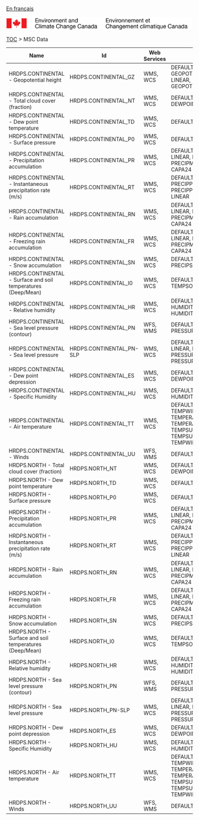 [En français](geomet-hrdps_fr.md)

![ECCC logo](../../img_eccc-logo.png)

[TOC](../geomet-hrdps_en.md) > MSC Data


Name                                                          | Id                       | Web Services | Styles                                                                                                
--------------------------------------------------------------|--------------------------|--------------|-------------------------------------------------------------------------------------------------------
HRDPS.CONTINENTAL - Geopotential height                       | HRDPS.CONTINENTAL_GZ     | WMS, WCS     | DEFAULT: GEOPOTENTIELHEIGHT-LINEAR, GEOPOTENTIELHEIGHT                                                
HRDPS.CONTINENTAL - Total cloud cover (fraction)              | HRDPS.CONTINENTAL_NT     | WMS, WCS     | DEFAULT: DEWPOINTDEP                                                                                  
HRDPS.CONTINENTAL - Dew point temperature                     | HRDPS.CONTINENTAL_TD     | WMS, WCS     | DEFAULT: DEWPOINT                                                                                     
HRDPS.CONTINENTAL - Surface pressure                          | HRDPS.CONTINENTAL_P0     | WMS, WCS     | DEFAULT: PRESSURE                                                                                     
HRDPS.CONTINENTAL - Precipitation accumulation                | HRDPS.CONTINENTAL_PR     | WMS, WCS     | DEFAULT: CAPA24-LINEAR, PRECIPMM, PRECIPMM-LINEAR, CAPA24                                             
HRDPS.CONTINENTAL - Instantaneous precipitation rate (m/s)    | HRDPS.CONTINENTAL_RT     | WMS, WCS     | DEFAULT: PRECIPPRTMMH, PRECIPPRTMMH-LINEAR                                                            
HRDPS.CONTINENTAL - Rain accumulation                         | HRDPS.CONTINENTAL_RN     | WMS, WCS     | DEFAULT: CAPA24-LINEAR, PRECIPMM, PRECIPMM-LINEAR, CAPA24                                             
HRDPS.CONTINENTAL - Freezing rain accumulation                | HRDPS.CONTINENTAL_FR     | WMS, WCS     | DEFAULT: CAPA24-LINEAR, PRECIPMM, PRECIPMM-LINEAR, CAPA24                                             
HRDPS.CONTINENTAL - Snow accumulation                         | HRDPS.CONTINENTAL_SN     | WMS, WCS     | DEFAULT: PRECIPSNOW, PRECIPSNOW-LINEAR                                                                
HRDPS.CONTINENTAL - Surface and soil temperatures (Deep/Mean) | HRDPS.CONTINENTAL_I0     | WMS, WCS     | DEFAULT: TEMPSOIL, TEMPSOIL                                                                           
HRDPS.CONTINENTAL - Relative humidity                         | HRDPS.CONTINENTAL_HR     | WMS, WCS     | DEFAULT: HUMIDITYREL-LINEAR, HUMIDITYREL                                                              
HRDPS.CONTINENTAL - Sea level pressure (contour)              | HRDPS.CONTINENTAL_PN     | WFS, WMS     | DEFAULT: PRESSURE4_LINE                                                                               
HRDPS.CONTINENTAL - Sea level pressure                        | HRDPS.CONTINENTAL_PN-SLP | WMS, WCS     | DEFAULT: PRESSURE4-LINEAR, PRESSURE4, PRESSURESEAHIGH, PRESSURESEALOW                                 
HRDPS.CONTINENTAL - Dew point depression                      | HRDPS.CONTINENTAL_ES     | WMS, WCS     | DEFAULT: DEWPOINTDEP                                                                                  
HRDPS.CONTINENTAL - Specific Humidity                         | HRDPS.CONTINENTAL_HU     | WMS, WCS     | DEFAULT: HUMIDITYSPEC                                                                                 
HRDPS.CONTINENTAL - Air temperature                           | HRDPS.CONTINENTAL_TT     | WMS, WCS     | DEFAULT: TEMPWINTER-LINEAR, TEMPERATURE, TEMPERATURE-LINEAR, TEMPSUMMER, TEMPSUMMER-LINEAR, TEMPWINTER
HRDPS.CONTINENTAL - Winds                                     | HRDPS.CONTINENTAL_UU     | WFS, WMS     | DEFAULT: WINDARROW                                                                                    
HRDPS.NORTH - Total cloud cover (fraction)                    | HRDPS.NORTH_NT           | WMS, WCS     | DEFAULT: DEWPOINTDEP                                                                                  
HRDPS.NORTH - Dew point temperature                           | HRDPS.NORTH_TD           | WMS, WCS     | DEFAULT: DEWPOINT                                                                                     
HRDPS.NORTH - Surface pressure                                | HRDPS.NORTH_P0           | WMS, WCS     | DEFAULT: PRESSURE                                                                                     
HRDPS.NORTH - Precipitation accumulation                      | HRDPS.NORTH_PR           | WMS, WCS     | DEFAULT: CAPA24-LINEAR, PRECIPMM, PRECIPMM-LINEAR, CAPA24                                             
HRDPS.NORTH - Instantaneous precipitation rate (m/s)          | HRDPS.NORTH_RT           | WMS, WCS     | DEFAULT: PRECIPPRTMMH, PRECIPPRTMMH-LINEAR                                                            
HRDPS.NORTH - Rain accumulation                               | HRDPS.NORTH_RN           | WMS, WCS     | DEFAULT: CAPA24-LINEAR, PRECIPMM, PRECIPMM-LINEAR, CAPA24                                             
HRDPS.NORTH - Freezing rain accumulation                      | HRDPS.NORTH_FR           | WMS, WCS     | DEFAULT: CAPA24-LINEAR, PRECIPMM, PRECIPMM-LINEAR, CAPA24                                             
HRDPS.NORTH - Snow accumulation                               | HRDPS.NORTH_SN           | WMS, WCS     | DEFAULT: PRECIPSNOW, PRECIPSNOW-LINEAR                                                                
HRDPS.NORTH - Surface and soil temperatures (Deep/Mean)       | HRDPS.NORTH_I0           | WMS, WCS     | DEFAULT: TEMPSOIL, TEMPSOIL                                                                           
HRDPS.NORTH - Relative humidity                               | HRDPS.NORTH_HR           | WMS, WCS     | DEFAULT: HUMIDITYREL-LINEAR, HUMIDITYREL                                                              
HRDPS.NORTH - Sea level pressure (contour)                    | HRDPS.NORTH_PN           | WFS, WMS     | DEFAULT: PRESSURE4_LINE                                                                               
HRDPS.NORTH - Sea level pressure                              | HRDPS.NORTH_PN-SLP       | WMS, WCS     | DEFAULT: PRESSURE4-LINEAR, PRESSURE4, PRESSURESEAHIGH, PRESSURESEALOW                                 
HRDPS.NORTH - Dew point depression                            | HRDPS.NORTH_ES           | WMS, WCS     | DEFAULT: DEWPOINTDEP                                                                                  
HRDPS.NORTH - Specific Humidity                               | HRDPS.NORTH_HU           | WMS, WCS     | DEFAULT: HUMIDITYSPEC                                                                                 
HRDPS.NORTH - Air temperature                                 | HRDPS.NORTH_TT           | WMS, WCS     | DEFAULT: TEMPWINTER-LINEAR, TEMPERATURE, TEMPERATURE-LINEAR, TEMPSUMMER, TEMPSUMMER-LINEAR, TEMPWINTER
HRDPS.NORTH - Winds                                           | HRDPS.NORTH_UU           | WFS, WMS     | DEFAULT: WINDARROW                                                                                    

